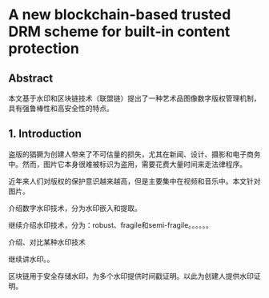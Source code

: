 # A new blockchain-based trusted DRM scheme for built-in content protection

## Abstract

本文基于水印和区块链技术（联盟链）提出了一种艺术品图像数字版权管理机制，具有强鲁棒性和高安全性的特点。

## 1. Introduction

盗版的猖獗为创建人带来了不可估量的损失，尤其在新闻、设计、摄影和电子商务中。然而，图片它本身很难被标识为盗用，需要花费大量时间来走法律程序。

近年来人们对版权的保护意识越来越高，但是主要集中在视频和音乐中。本文针对图片。

介绍数字水印技术，分为水印嵌入和提取。

继续介绍水印技术，分为：robust、fragile和semi-fragile。。。。。。

介绍、对比某种水印技术

继续讲水印。。

区块链用于安全存储水印，为多个水印提供时间戳证明。以此为创建人提供水印证明。


